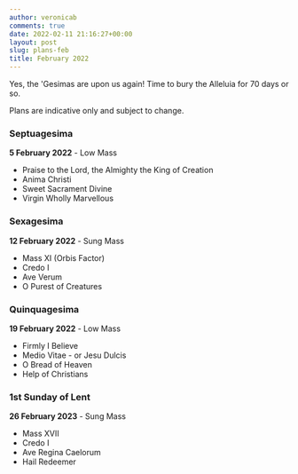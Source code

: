 ```yaml
---
author: veronicab
comments: true
date: 2022-02-11 21:16:27+00:00
layout: post
slug: plans-feb
title: February 2022
---
```


Yes, the 'Gesimas are upon us again! Time to bury the Alleluia for 70 days or so.

Plans are indicative only and subject to change.

### Septuagesima

**5 February 2022** - Low Mass

* Praise to the Lord, the Almighty the King of Creation
* Anima Christi
* Sweet Sacrament Divine
* Virgin Wholly Marvellous

### Sexagesima

**12 February 2022** - Sung Mass

* Mass XI (Orbis Factor)
* Credo I
* Ave Verum
* O Purest of Creatures

### Quinquagesima

**19 February 2022** - Low Mass

* Firmly I Believe
* Medio Vitae - or Jesu Dulcis
* O Bread of Heaven
* Help of Christians

### 1st Sunday of Lent

**26 February 2023** - Sung Mass

* Mass XVII
* Credo I
* Ave Regina Caelorum
* Hail Redeemer


